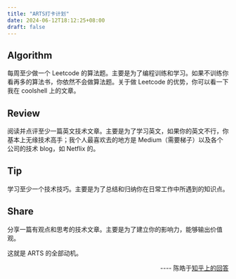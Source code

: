 ```yaml
---
title: "ARTS打卡计划"
date: 2024-06-12T18:12:25+08:00
draft: false
---
```

## Algorithm
每周至少做一个 Leetcode 的算法题。主要是为了编程训练和学习。如果不训练你看再多的算法书，你依然不会做算法题。关于做 Leetcode 的优势，你可以看一下我在 coolshell 上的文章。

## Review
阅读并点评至少一篇英文技术文章。主要是为了学习英文，如果你的英文不行，你基本上无缘技术高手；我个人最喜欢去的地方是 Medium（需要梯子）以及各个公司的技术 blog，如 Netflix 的。

## Tip
学习至少一个技术技巧。主要是为了总结和归纳你在日常工作中所遇到的知识点。

## Share
分享一篇有观点和思考的技术文章。主要是为了建立你的影响力，能够输出价值观。

这就是 ARTS 的全部动机。

<p align="right">---- 陈皓于<a href="https://www.zhihu.com/question/301150832/answer/529809529">知乎上的回答</p>